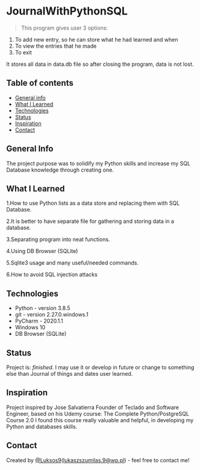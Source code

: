 # JournalWithPythonSQL 
> This program gives user 3 options: 
1) To add new entry, so he can store what he had learned and when
2) To view the entries that he made
3) To exit

It stores all data in data.db file so after closing the program, data is not lost.

## Table of contents
* [General info](#general-info)
* [What I Learned](#learned)
* [Technologies](#technologies)
* [Status](#status)
* [Inspiration](#inspiration)
* [Contact](#contact)


## General Info

The project purpose was to solidify my Python skills and increase my SQL Database knowledge through creating one.

## What I Learned

1.How to use Python lists as a data store and replacing them with SQL Database.

2.It is better to have separate file for gathering and storing data in a database.

3.Separating program into neat functions.

4.Using DB Browser (SQLite)

5.Sqlite3 usage and many useful/needed commands.

6.How to avoid SQL injection attacks

## Technologies
* Python  - version 3.8.5
* git     - version 2.27.0.windows.1
* PyCharm - 2020.1.1
* Windows 10
* DB Browser (SQLite)

## Status
Project is: _finished_. 
I may use it or develop in future or change to something else than Journal of things and dates user learned.

## Inspiration
Project inspired by Jose Salvatierra
Founder of Teclado and Software Engineer, based on his Udemy course: The Complete Python/PostgreSQL Course 2.0
I found this course really valuable and helpful, in developing my Python and databases skills.

## Contact
Created by [@Luksos9](https://github.com/Luksos9)(lukaszszumilas.9@wp.pl) - feel free to contact me!

